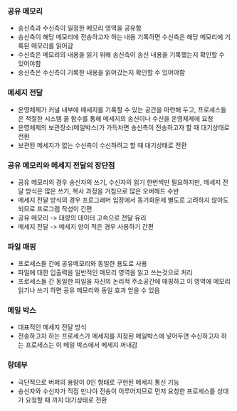 ### 공유 메모리
  - 송신측과 수신측이 일정한 메모리 영역을 공유함
  - 송신측이 해당 메모리에 전송하고자 하는 내용 기록하면 수신측은 해당 메모리에 기록된 메모리를 읽어감
  - 수신측은 메모리의 내용을 읽기 위해 송신측이 송신 내용을 기록했는지 확인할 수 있어야함
  - 송신측은 수신측이 기록한 내용을 읽어갔는지 확인할 수 있어야함
### 메세지 전달
  - 운영체제가 커널 내부에 메세지를 기록할 수 있는 공간을 마련해 두고, 프로세스들은 적절한 시스템 콜 함수를 통해 메세지의 송신이나 수신을 운영체제에 요청
  - 운영체제의 보관장소(메일박스)가 가득차면 송신측이 전송하고자 할 때 대기상태로 전환
  - 보관된 메세지가 없는 수신측이 수신하려고 할 때 대기상태로 전환
### 공유 메모리와 메세지 전달의 장단점
  - 공유 메모리의 경우 송신자의 쓰기, 수신자의 읽기 한번씩만 필요하지만, 메세지 전달 방식은 많은 쓰기, 복사 과정을 거침으로 많은 오버헤드 수반
  - 메세지 전달 방식의 경우 프로그래머 입장에서 동기화문제 별도로 고려하지 않아도 되므로 프로그램 작성이 간편
  - 공유 메모리 -> 대량의 데이터 고속으로 전달 유리
  - 메세지 전달 -> 메세지 양이 적은 경우 사용하기 간편
### 파일 매핑
  - 프로세스들 간에 공유메모리와 동일한 용도로 사용
  - 파일에 대한 입출력을 일반적인 메모리 영역을 읽고 쓰는것으로 처리
  - 프로세스들 간 동일한 파일을 자신의 논리적 주소공간에 매핑하고 이 영역에 메모리 읽기나 쓰기 하면 공유 메모리와 동일 효과 얻을 수 있음
### 메일 박스
  - 대표적인 메세지 전달 방식
  - 전송하고자 하는 프로세스가 메세지를 지정된 메일박스에 넣어두면 수신하고자 하는 프로세스는 이 메일 박스에서 메세지 꺼내감
### 랑데부
  - 극단적으로 버퍼의 용량이 0인 형태로 구현된 메세지 통신 기능
  - 송신자와 수신자가 직접 만나야 전송이 이루어지므로 먼저 요청한 프로세스틑 상대가 요청할 때 까지 대기상태로 전환
